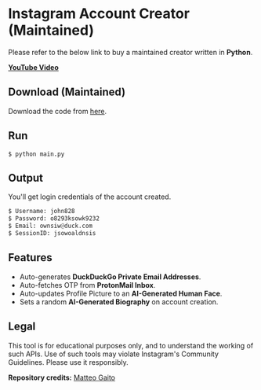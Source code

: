 # Instagram Account Creator (Maintained)
Please refer to the below link to buy a maintained creator written in **Python**.

[**YouTube Video**](https://www.youtube.com/watch?v=TOAWGr7G88s)

## Download (Maintained)
Download the code from [here](https://sonii.gumroad.com/l/account-creator/FEEZY20).

## Run
    $ python main.py

## Output
You'll get login credentials of the account created.

```python
$ Username: john828
$ Password: o8293ksowk9232
$ Email: ownsiw@duck.com
$ SessionID: jsowoaldnsis
```

## Features
- Auto-generates **DuckDuckGo Private Email Addresses**.
- Auto-fetches OTP from **ProtonMail Inbox**.
- Auto-updates Profile Picture to an **AI-Generated Human Face**.
- Sets a random **AI-Generated Biography** on account creation.

## Legal
This tool is for educational purposes only, and to understand the working of such APIs. Use of such tools may violate Instagram's Community Guidelines. Please use it responsibly.

**Repository credits:** [Matteo Gaito](https://github.com/matteogaito)
